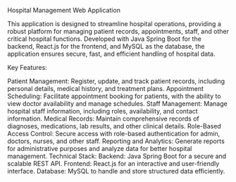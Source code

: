 Hospital Management Web Application

This application is designed to streamline hospital operations, providing a robust platform for managing patient records, appointments, staff, and other critical hospital functions. Developed with Java Spring Boot for the backend, React.js for the frontend, and MySQL as the database, the application ensures secure, fast, and efficient handling of hospital data.

Key Features:

Patient Management: Register, update, and track patient records, including personal details, medical history, and treatment plans.
Appointment Scheduling: Facilitate appointment booking for patients, with the ability to view doctor availability and manage schedules.
Staff Management: Manage hospital staff information, including roles, availability, and contact information.
Medical Records: Maintain comprehensive records of diagnoses, medications, lab results, and other clinical details.
Role-Based Access Control: Secure access with role-based authentication for admin, doctors, nurses, and other staff.
Reporting and Analytics: Generate reports for administrative purposes and analyze data for better hospital management.
Technical Stack:
Backend: Java Spring Boot for a secure and scalable REST API.
Frontend: React.js for an interactive and user-friendly interface.
Database: MySQL to handle and store structured data efficiently.
